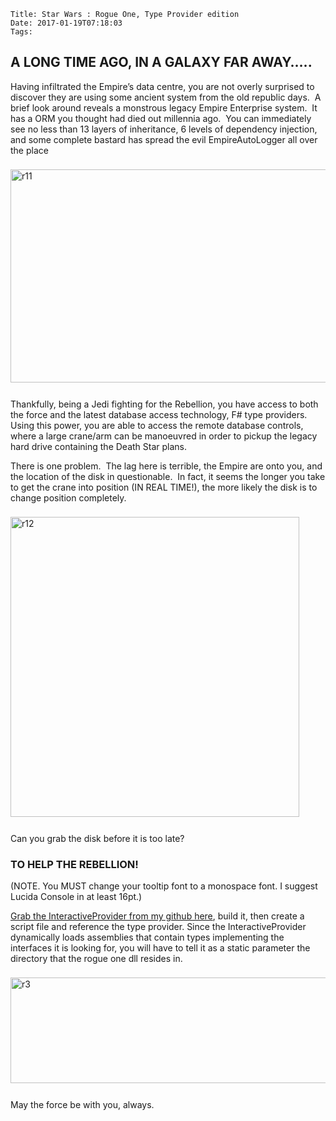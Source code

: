     Title: Star Wars : Rogue One, Type Provider edition
    Date: 2017-01-19T07:18:03
    Tags: 
<!-- more -->

<h2>A LONG TIME AGO, IN A GALAXY FAR AWAY…..</h2>  <p>Having infiltrated the Empire’s data centre, you are not overly surprised to discover they are using some ancient system from the old republic days.&#160; A brief look around reveals a monstrous legacy Empire Enterprise system.&#160; It has a ORM you thought had died out millennia ago.&#160; You can immediately see no less than 13 layers of inheritance, 6 levels of dependency injection, and some complete bastard has spread the evil EmpireAutoLogger all over the place</p>  <p><a href="http://www.pinksquirrellabs.com/image.axd?picture=r11.png"><img title="r11" style="border-left-width: 0px; border-right-width: 0px; background-image: none; border-bottom-width: 0px; padding-top: 0px; padding-left: 0px; margin: 8px 0px 12px; display: inline; padding-right: 0px; border-top-width: 0px" border="0" alt="r11" src="http://www.pinksquirrellabs.com/image.axd?picture=r11_thumb.png" width="640" height="341" /></a></p>  <p>Thankfully, being a Jedi fighting for the Rebellion, you have access to both the force and the latest database access technology, F# type providers.&#160; Using this power, you are able to access the remote database controls, where a large crane/arm can be manoeuvred in order to pickup the legacy hard drive containing the Death Star plans.</p>  <p>There is one problem.&#160; The lag here is terrible, the Empire are onto you, and the location of the disk in questionable.&#160; In fact, it seems the longer you take to get the crane into position (IN REAL TIME!), the more likely the disk is to change position completely.</p>  <p><a href="http://www.pinksquirrellabs.com/image.axd?picture=r12.png"><img title="r12" style="border-left-width: 0px; border-right-width: 0px; background-image: none; border-bottom-width: 0px; padding-top: 0px; padding-left: 0px; margin: 8px 0px 12px; display: inline; padding-right: 0px; border-top-width: 0px" border="0" alt="r12" src="http://www.pinksquirrellabs.com/image.axd?picture=r12_thumb.png" width="462" height="480" /></a></p>  <p>Can you grab the disk before it is too late?</p>  <h3>TO HELP THE REBELLION!</h3>  <p>(NOTE. You MUST change your tooltip font to a monospace font. I suggest Lucida Console in at least 16pt.)</p>  <p><a href="https://github.com/pezipink/InteractiveProvider">Grab the InteractiveProvider from my github here</a>, build it, then create a script file and reference the type provider. Since the InteractiveProvider dynamically loads assemblies that contain types implementing the interfaces it is looking for, you will have to tell it as a static parameter the directory that the rogue one dll resides in.</p>  <p><a href="http://www.pinksquirrellabs.com/image.axd?picture=r3.png"><img title="r3" style="margin: 8px 0px 12px; display: inline" alt="r3" src="http://www.pinksquirrellabs.com/image.axd?picture=r3_thumb.png" width="1024" height="169" /></a></p>  <p>May the force be with you, always.</p>